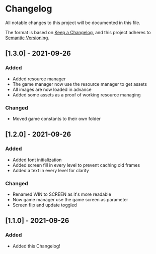 # Changelog

All notable changes to this project will be documented in this file.

The format is based on [Keep a Changelog](https://keepachangelog.com/en/1.0.0/),
and this project adheres to [Semantic Versioning](https://semver.org/spec/v2.0.0.html).

## [1.3.0] - 2021-09-26

### Added

- Added resource manager
- The game manager now use the resource manager to get assets
- All images are now loaded in advance
- Added some assets as a proof of working resource managing

### Changed

- Moved game constants to their own folder

## [1.2.0] - 2021-09-26

### Added

- Added font initialization
- Added screen fill in every level to prevent caching old frames
- Added a text in every level for clarity

### Changed

- Renamed WIN to SCREEN as it's more readable
- Now game manager use the game screen as parameter
- Screen flip and update toggled

## [1.1.0] - 2021-09-26

### Added

- Added this Changelog!
